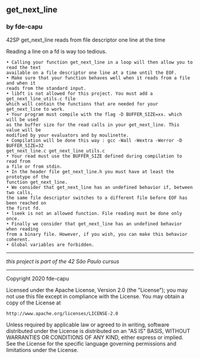 ## get_next_line
### by fde-capu
42SP get_next_line reads from file descriptor one line at the time

Reading a line on a fd is way too tedious.

    • Calling your function get_next_line in a loop will then allow you to read the text
    available on a file descriptor one line at a time until the EOF.
    • Make sure that your function behaves well when it reads from a file and when it
    reads from the standard input.
    • libft is not allowed for this project. You must add a get_next_line_utils.c file
    which will contain the functions that are needed for your get_next_line to work.
    • Your program must compile with the flag -D BUFFER_SIZE=xx. which will be used
    as the buffer size for the read calls in your get_next_line. This value will be
    modified by your evaluators and by moulinette.
    • Compilation will be done this way : gcc -Wall -Wextra -Werror -D BUFFER_SIZE=32
    get_next_line.c get_next_line_utils.c
    • Your read must use the BUFFER_SIZE defined during compilation to read from
    a file or from stdin.
    • In the header file get_next_line.h you must have at least the prototype of the
    function get_next_line.
    • We consider that get_next_line has an undefined behavior if, between two calls,
    the same file descriptor switches to a different file before EOF has been reached on
    the first fd.
    • lseek is not an allowed function. File reading must be done only once.
    • Finally we consider that get_next_line has an undefined behavior when reading
    from a binary file. However, if you wish, you can make this behavior coherent.
    • Global variables are forbidden.

---

*this project is part of the 42 São Paulo cursus*

---

Copyright 2020 fde-capu

Licensed under the Apache License, Version 2.0 (the "License");
you may not use this file except in compliance with the License.
You may obtain a copy of the License at

    http://www.apache.org/licenses/LICENSE-2.0

Unless required by applicable law or agreed to in writing, software
distributed under the License is distributed on an "AS IS" BASIS,
WITHOUT WARRANTIES OR CONDITIONS OF ANY KIND, either express or implied.
See the License for the specific language governing permissions and
limitations under the License.
